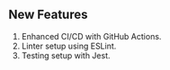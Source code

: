 
## New Features
1. Enhanced CI/CD with GitHub Actions.
2. Linter setup using ESLint.
3. Testing setup with Jest.

